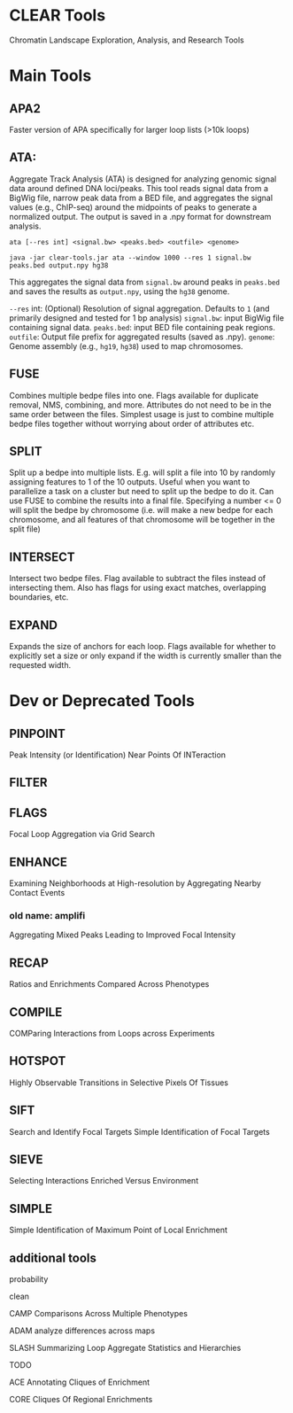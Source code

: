 # CLEAR Tools

Chromatin Landscape Exploration, Analysis, and Research Tools

# Main Tools

## APA2

Faster version of APA specifically for larger loop lists (>10k loops)

## ATA:

Aggregate Track Analysis (ATA) is designed for analyzing genomic signal data around defined DNA loci/peaks. This tool
reads signal data from a BigWig file, narrow peak data from a BED file, and aggregates the signal values (e.g.,
ChIP-seq) around the midpoints of peaks to generate a normalized output. The output is saved in a .npy format for
downstream analysis.

```
ata [--res int] <signal.bw> <peaks.bed> <outfile> <genome>

java -jar clear-tools.jar ata --window 1000 --res 1 signal.bw peaks.bed output.npy hg38
```

This aggregates the signal data from `signal.bw` around peaks in `peaks.bed` and saves the results as `output.npy`,
using the `hg38` genome.

`--res` int: (Optional) Resolution of signal aggregation. Defaults to `1` (and primarily designed and tested for 1 bp
analysis)
`signal.bw`: input BigWig file containing signal data.
`peaks.bed`: input BED file containing peak regions.
`outfile`: Output file prefix for aggregated results (saved as .npy).
`genome`: Genome assembly (e.g., `hg19`, `hg38`) used to map chromosomes.

## FUSE

Combines multiple bedpe files into one.
Flags available for duplicate removal, NMS, combining, and more.
Attributes do not need to be in the same order between the files.
Simplest usage is just to combine multiple bedpe files together without worrying about order of attributes etc.

## SPLIT

Split up a bedpe into multiple lists.
E.g. will split a file into 10 by randomly assigning features to 1 of the 10 outputs.
Useful when you want to parallelize a task on a cluster but need to split up the bedpe to do it.
Can use FUSE to combine the results into a final file.
Specifying a number <= 0 will split the bedpe by chromosome
(i.e. will make a new bedpe for each chromosome, and all features of that chromosome will be together
in the split file)

## INTERSECT

Intersect two bedpe files.
Flag available to subtract the files instead of intersecting them.
Also has flags for using exact matches, overlapping boundaries, etc.

## EXPAND

Expands the size of anchors for each loop.
Flags available for whether to explicitly set a size or only expand if the width
is currently smaller than the requested width.

# Dev or Deprecated Tools

## PINPOINT

Peak Intensity (or Identification) Near Points Of INTeraction

## FILTER

## FLAGS

Focal Loop Aggregation via Grid Search

## ENHANCE

Examining Neighborhoods at High-resolution by Aggregating Nearby Contact Events

### old name: amplifi

Aggregating Mixed Peaks Leading to Improved Focal Intensity

## RECAP

Ratios and Enrichments Compared Across Phenotypes

## COMPILE

COMParing Interactions from Loops across Experiments

## HOTSPOT

Highly Observable Transitions in Selective Pixels Of Tissues

## SIFT

Search and Identify Focal Targets
Simple Identification of Focal Targets

## SIEVE

Selecting Interactions Enriched Versus Environment

## SIMPLE

Simple Identification of Maximum Point of Local Enrichment

## additional tools

probability

clean

CAMP
Comparisons Across Multiple Phenotypes

ADAM
analyze differences across maps

SLASH
Summarizing Loop Aggregate Statistics and Hierarchies

TODO

ACE
Annotating Cliques of Enrichment

CORE
Cliques Of Regional Enrichments